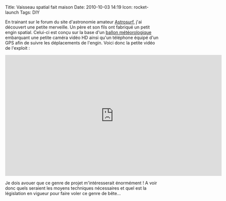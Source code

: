 Title: Vaisseau spatial fait maison
Date: 2010-10-03 14:19
Icon: rocket-launch
Tags: DIY

En trainant sur le forum du site d'astronomie amateur [Astrosurf](http://www.astrosurf.com),
j'ai découvert une petite merveille. Un père et son fils ont fabriqué un
petit engin spatial. Celui-ci est conçu sur la base d'un [ballon
météorologique](http://fr.wikipedia.org/wiki/Ballon_sonde) embarquant une petite caméra vidéo HD ainsi qu'un
téléphone équipé d'un GPS afin de suivre les déplacements de l'engin.
Voici donc la petite vidéo de l'exploit :

<iframe src="http://player.vimeo.com/video/15091562" frameborder="0" width="700" height="393"></iframe>

Je dois avouer que ce genre de projet m'intéresserait énormément ! A
voir donc quels seraient les moyens techniques nécessaires et quel est
la législation en vigueur pour faire voler ce genre de bête...
